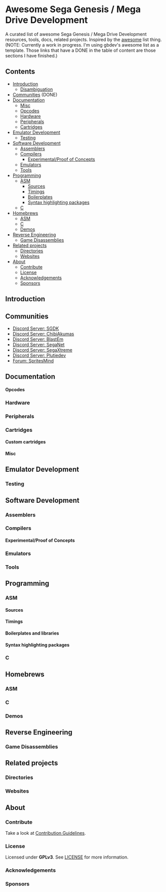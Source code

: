 # Awesome Sega Genesis / Mega Drive Development

A curated list of awesome Sega Genesis / Mega Drive Development resources, tools, docs, related projects. Inspired by the [awesome](https://github.com/sindresorhus/awesome) list thing. (NOTE: Currently a work in progress. I'm using gbdev's awesome list as a template. Those links that have a DONE in the table of content are those sections I have finished.)

## Contents

- [Introduction](#introduction)
  - [Disambiguation](#disambiguation)
- [Communities](#communities) (DONE)
- [Documentation](#documentation)
  - [Misc](#misc)
  - [Opcodes](#opcodes)
  - [Hardware](#hardware)
  - [Peripherals](#peripherals)
  - [Cartridges](#cartridges)
- [Emulator Development](#emulator-development)
  - [Testing](#testing)
- [Software Development](#software-development)
  - [Assemblers](#assemblers)
  - [Compilers](#compilers)
    - [Experimental/Proof of Concepts](#experimentalproof-of-concepts)
  - [Emulators](#emulators)
  - [Tools](#tools)
- [Programming](#programming)
  - [ASM](#asm)
    - [Sources](#sources)
    - [Timings](#timings)
    - [Boilerplates](#boilerplates)
    - [Syntax highlighting packages](#syntax-highlighting-packages)
  - [C](#c)
- [Homebrews](#homebrews)
  - [ASM](#asm-1)
  - [C](#c-1)
  - [Demos](#demos)
- [Reverse Engineering](#reverse-engineering)
  - [Game Disassemblies](#game-disassemblies)
- [Related projects](#related-projects)
  - [Directories](#directories)
  - [Websites](#websites)
- [About](#about)
  - [Contribute](#contribute)
  - [License](#license)
  - [Acknowledgements](#acknowledgements)
  - [Sponsors](#sponsors)

## Introduction

## Communities

- [Discord Server: SGDK](https://discord.gg/hpHesQG)
- [Discord Server: ChibiAkumas](https://discord.gg/QYZUW5a)
- [Discord Server: BlastEm](https://discord.gg/mQW4MKD)
- [Discord Server: SegaNet](https://discord.gg/KzkE4Pq)
- [Discord Server: SegaXtreme](https://discord.gg/C5TbdCH)
- [Discord Server: Plutiedev](https://discord.gg/k79rzTz)
- [Forum: SpritesMind](http://gendev.spritesmind.net/forum/)

## Documentation

#### Opcodes

### Hardware

### Peripherals

### Cartridges

#### Custom cartridges

#### Misc

## Emulator Development

### Testing

## Software Development

### Assemblers

### Compilers

#### Experimental/Proof of Concepts

### Emulators

### Tools

## Programming

### ASM

#### Sources

#### Timings

#### Boilerplates and libraries

#### Syntax highlighting packages

### C

## Homebrews

### ASM

### C

### Demos

## Reverse Engineering

### Game Disassemblies

## Related projects

### Directories

### Websites

## About

### Contribute

Take a look at [Contribution Guidelines](CONTRIBUTING.md).

### License

Licensed under **GPLv3**.
See [LICENSE](LICENSE) for more information.

### Acknowledgements

### Sponsors


